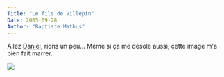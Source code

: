 ```yaml
---
Title: "Le fils de Villepin"
Date: 2005-09-28
Author: "Baptiste Mathus"
---
```




Allez
[Daniel](http://www.glazman.org/weblog/dotclear/index.php?2005/09/22/1263-ancien-regime),
rions un peu... Même si ça me désole aussi, cette image m'a bien fait
marrer.

![](/dotclear/images/Villepin_fils.jpg)

